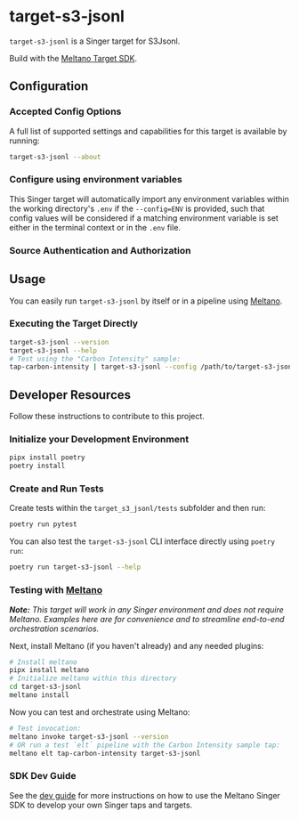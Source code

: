 # target-s3-jsonl

`target-s3-jsonl` is a Singer target for S3Jsonl.

Build with the [Meltano Target SDK](https://sdk.meltano.com).

<!--

Developer TODO: Update the below as needed to correctly describe the install procedure. For instance, if you do not have a PyPi repo, or if you want users to directly install from your git repo, you can modify this step as appropriate.

## Installation

Install from PyPi:

```bash
pipx install target-s3-jsonl
```

Install from GitHub:

```bash
pipx install git+https://github.com/ORG_NAME/target-s3-jsonl.git@main
```

-->

## Configuration

### Accepted Config Options

<!--
Developer TODO: Provide a list of config options accepted by the target.

This section can be created by copy-pasting the CLI output from:

```
target-s3-jsonl --about --format=markdown
```
-->

A full list of supported settings and capabilities for this
target is available by running:

```bash
target-s3-jsonl --about
```

### Configure using environment variables

This Singer target will automatically import any environment variables within the working directory's
`.env` if the `--config=ENV` is provided, such that config values will be considered if a matching
environment variable is set either in the terminal context or in the `.env` file.

### Source Authentication and Authorization

<!--
Developer TODO: If your target requires special access on the destination system, or any special authentication requirements, provide those here.
-->

## Usage

You can easily run `target-s3-jsonl` by itself or in a pipeline using [Meltano](https://meltano.com/).

### Executing the Target Directly

```bash
target-s3-jsonl --version
target-s3-jsonl --help
# Test using the "Carbon Intensity" sample:
tap-carbon-intensity | target-s3-jsonl --config /path/to/target-s3-jsonl-config.json
```

## Developer Resources

Follow these instructions to contribute to this project.

### Initialize your Development Environment

```bash
pipx install poetry
poetry install
```

### Create and Run Tests

Create tests within the `target_s3_jsonl/tests` subfolder and
  then run:

```bash
poetry run pytest
```

You can also test the `target-s3-jsonl` CLI interface directly using `poetry run`:

```bash
poetry run target-s3-jsonl --help
```

### Testing with [Meltano](https://meltano.com/)

_**Note:** This target will work in any Singer environment and does not require Meltano.
Examples here are for convenience and to streamline end-to-end orchestration scenarios._

<!--
Developer TODO:
Your project comes with a custom `meltano.yml` project file already created. Open the `meltano.yml` and follow any "TODO" items listed in
the file.
-->

Next, install Meltano (if you haven't already) and any needed plugins:

```bash
# Install meltano
pipx install meltano
# Initialize meltano within this directory
cd target-s3-jsonl
meltano install
```

Now you can test and orchestrate using Meltano:

```bash
# Test invocation:
meltano invoke target-s3-jsonl --version
# OR run a test `elt` pipeline with the Carbon Intensity sample tap:
meltano elt tap-carbon-intensity target-s3-jsonl
```

### SDK Dev Guide

See the [dev guide](https://sdk.meltano.com/en/latest/dev_guide.html) for more instructions on how to use the Meltano Singer SDK to
develop your own Singer taps and targets.
